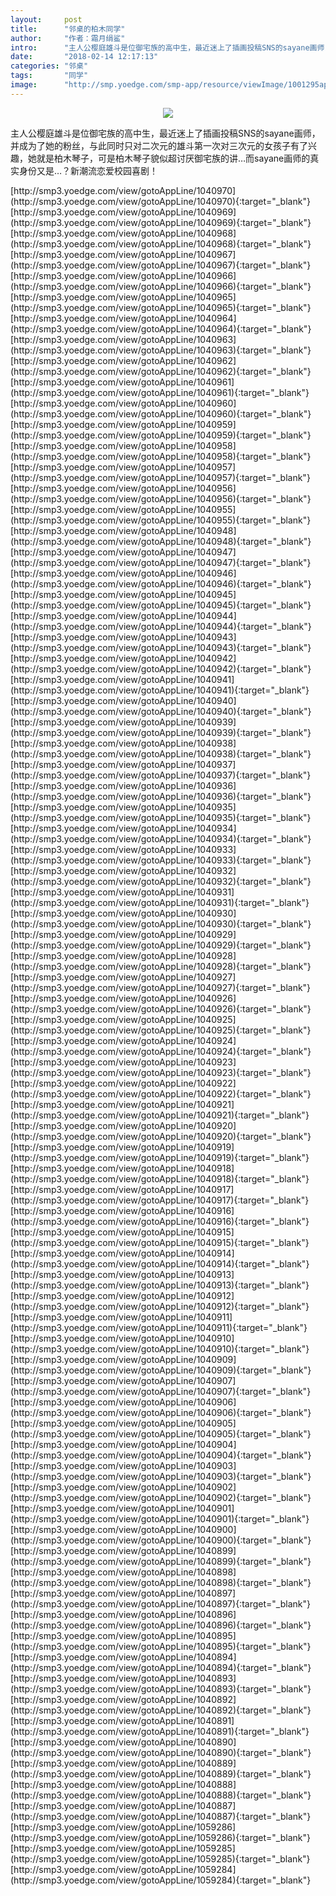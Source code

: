 ```yaml
---
layout:     post
title:      "邻桌的柏木同学"
author:     "作者：霜月绢鲨"
intro:      "主人公樱庭雄斗是位御宅族的高中生，最近迷上了插画投稿SNS的sayane画师，并成为了她的粉丝，与此同时只对二次元的雄斗第一次对三次元的女孩子有了兴趣，她就是柏木琴子，可是柏木琴子貌似超讨厌御宅族的讲…而sayane画师的真实身份又是…？新潮流恋爱校园喜剧！"
date:       "2018-02-14 12:17:13"
categories: "邻桌"
tags:       "同学"
image:      "http://smp.yoedge.com/smp-app/resource/viewImage/1001295appline.png"
---
```

<div style="text-align: center">
<p><img src="http://smp.yoedge.com/smp-app/resource/viewImage/1001295appline.png"/></p>
</div>
<p class="post-meta">
<span>主人公樱庭雄斗是位御宅族的高中生，最近迷上了插画投稿SNS的sayane画师，并成为了她的粉丝，与此同时只对二次元的雄斗第一次对三次元的女孩子有了兴趣，她就是柏木琴子，可是柏木琴子貌似超讨厌御宅族的讲…而sayane画师的真实身份又是…？新潮流恋爱校园喜剧！</span>
</p>
[http://smp3.yoedge.com/view/gotoAppLine/1040970](http://smp3.yoedge.com/view/gotoAppLine/1040970){:target="_blank"}
[http://smp3.yoedge.com/view/gotoAppLine/1040969](http://smp3.yoedge.com/view/gotoAppLine/1040969){:target="_blank"}
[http://smp3.yoedge.com/view/gotoAppLine/1040968](http://smp3.yoedge.com/view/gotoAppLine/1040968){:target="_blank"}
[http://smp3.yoedge.com/view/gotoAppLine/1040967](http://smp3.yoedge.com/view/gotoAppLine/1040967){:target="_blank"}
[http://smp3.yoedge.com/view/gotoAppLine/1040966](http://smp3.yoedge.com/view/gotoAppLine/1040966){:target="_blank"}
[http://smp3.yoedge.com/view/gotoAppLine/1040965](http://smp3.yoedge.com/view/gotoAppLine/1040965){:target="_blank"}
[http://smp3.yoedge.com/view/gotoAppLine/1040964](http://smp3.yoedge.com/view/gotoAppLine/1040964){:target="_blank"}
[http://smp3.yoedge.com/view/gotoAppLine/1040963](http://smp3.yoedge.com/view/gotoAppLine/1040963){:target="_blank"}
[http://smp3.yoedge.com/view/gotoAppLine/1040962](http://smp3.yoedge.com/view/gotoAppLine/1040962){:target="_blank"}
[http://smp3.yoedge.com/view/gotoAppLine/1040961](http://smp3.yoedge.com/view/gotoAppLine/1040961){:target="_blank"}
[http://smp3.yoedge.com/view/gotoAppLine/1040960](http://smp3.yoedge.com/view/gotoAppLine/1040960){:target="_blank"}
[http://smp3.yoedge.com/view/gotoAppLine/1040959](http://smp3.yoedge.com/view/gotoAppLine/1040959){:target="_blank"}
[http://smp3.yoedge.com/view/gotoAppLine/1040958](http://smp3.yoedge.com/view/gotoAppLine/1040958){:target="_blank"}
[http://smp3.yoedge.com/view/gotoAppLine/1040957](http://smp3.yoedge.com/view/gotoAppLine/1040957){:target="_blank"}
[http://smp3.yoedge.com/view/gotoAppLine/1040956](http://smp3.yoedge.com/view/gotoAppLine/1040956){:target="_blank"}
[http://smp3.yoedge.com/view/gotoAppLine/1040955](http://smp3.yoedge.com/view/gotoAppLine/1040955){:target="_blank"}
[http://smp3.yoedge.com/view/gotoAppLine/1040948](http://smp3.yoedge.com/view/gotoAppLine/1040948){:target="_blank"}
[http://smp3.yoedge.com/view/gotoAppLine/1040947](http://smp3.yoedge.com/view/gotoAppLine/1040947){:target="_blank"}
[http://smp3.yoedge.com/view/gotoAppLine/1040946](http://smp3.yoedge.com/view/gotoAppLine/1040946){:target="_blank"}
[http://smp3.yoedge.com/view/gotoAppLine/1040945](http://smp3.yoedge.com/view/gotoAppLine/1040945){:target="_blank"}
[http://smp3.yoedge.com/view/gotoAppLine/1040944](http://smp3.yoedge.com/view/gotoAppLine/1040944){:target="_blank"}
[http://smp3.yoedge.com/view/gotoAppLine/1040943](http://smp3.yoedge.com/view/gotoAppLine/1040943){:target="_blank"}
[http://smp3.yoedge.com/view/gotoAppLine/1040942](http://smp3.yoedge.com/view/gotoAppLine/1040942){:target="_blank"}
[http://smp3.yoedge.com/view/gotoAppLine/1040941](http://smp3.yoedge.com/view/gotoAppLine/1040941){:target="_blank"}
[http://smp3.yoedge.com/view/gotoAppLine/1040940](http://smp3.yoedge.com/view/gotoAppLine/1040940){:target="_blank"}
[http://smp3.yoedge.com/view/gotoAppLine/1040939](http://smp3.yoedge.com/view/gotoAppLine/1040939){:target="_blank"}
[http://smp3.yoedge.com/view/gotoAppLine/1040938](http://smp3.yoedge.com/view/gotoAppLine/1040938){:target="_blank"}
[http://smp3.yoedge.com/view/gotoAppLine/1040937](http://smp3.yoedge.com/view/gotoAppLine/1040937){:target="_blank"}
[http://smp3.yoedge.com/view/gotoAppLine/1040936](http://smp3.yoedge.com/view/gotoAppLine/1040936){:target="_blank"}
[http://smp3.yoedge.com/view/gotoAppLine/1040935](http://smp3.yoedge.com/view/gotoAppLine/1040935){:target="_blank"}
[http://smp3.yoedge.com/view/gotoAppLine/1040934](http://smp3.yoedge.com/view/gotoAppLine/1040934){:target="_blank"}
[http://smp3.yoedge.com/view/gotoAppLine/1040933](http://smp3.yoedge.com/view/gotoAppLine/1040933){:target="_blank"}
[http://smp3.yoedge.com/view/gotoAppLine/1040932](http://smp3.yoedge.com/view/gotoAppLine/1040932){:target="_blank"}
[http://smp3.yoedge.com/view/gotoAppLine/1040931](http://smp3.yoedge.com/view/gotoAppLine/1040931){:target="_blank"}
[http://smp3.yoedge.com/view/gotoAppLine/1040930](http://smp3.yoedge.com/view/gotoAppLine/1040930){:target="_blank"}
[http://smp3.yoedge.com/view/gotoAppLine/1040929](http://smp3.yoedge.com/view/gotoAppLine/1040929){:target="_blank"}
[http://smp3.yoedge.com/view/gotoAppLine/1040928](http://smp3.yoedge.com/view/gotoAppLine/1040928){:target="_blank"}
[http://smp3.yoedge.com/view/gotoAppLine/1040927](http://smp3.yoedge.com/view/gotoAppLine/1040927){:target="_blank"}
[http://smp3.yoedge.com/view/gotoAppLine/1040926](http://smp3.yoedge.com/view/gotoAppLine/1040926){:target="_blank"}
[http://smp3.yoedge.com/view/gotoAppLine/1040925](http://smp3.yoedge.com/view/gotoAppLine/1040925){:target="_blank"}
[http://smp3.yoedge.com/view/gotoAppLine/1040924](http://smp3.yoedge.com/view/gotoAppLine/1040924){:target="_blank"}
[http://smp3.yoedge.com/view/gotoAppLine/1040923](http://smp3.yoedge.com/view/gotoAppLine/1040923){:target="_blank"}
[http://smp3.yoedge.com/view/gotoAppLine/1040922](http://smp3.yoedge.com/view/gotoAppLine/1040922){:target="_blank"}
[http://smp3.yoedge.com/view/gotoAppLine/1040921](http://smp3.yoedge.com/view/gotoAppLine/1040921){:target="_blank"}
[http://smp3.yoedge.com/view/gotoAppLine/1040920](http://smp3.yoedge.com/view/gotoAppLine/1040920){:target="_blank"}
[http://smp3.yoedge.com/view/gotoAppLine/1040919](http://smp3.yoedge.com/view/gotoAppLine/1040919){:target="_blank"}
[http://smp3.yoedge.com/view/gotoAppLine/1040918](http://smp3.yoedge.com/view/gotoAppLine/1040918){:target="_blank"}
[http://smp3.yoedge.com/view/gotoAppLine/1040917](http://smp3.yoedge.com/view/gotoAppLine/1040917){:target="_blank"}
[http://smp3.yoedge.com/view/gotoAppLine/1040916](http://smp3.yoedge.com/view/gotoAppLine/1040916){:target="_blank"}
[http://smp3.yoedge.com/view/gotoAppLine/1040915](http://smp3.yoedge.com/view/gotoAppLine/1040915){:target="_blank"}
[http://smp3.yoedge.com/view/gotoAppLine/1040914](http://smp3.yoedge.com/view/gotoAppLine/1040914){:target="_blank"}
[http://smp3.yoedge.com/view/gotoAppLine/1040913](http://smp3.yoedge.com/view/gotoAppLine/1040913){:target="_blank"}
[http://smp3.yoedge.com/view/gotoAppLine/1040912](http://smp3.yoedge.com/view/gotoAppLine/1040912){:target="_blank"}
[http://smp3.yoedge.com/view/gotoAppLine/1040911](http://smp3.yoedge.com/view/gotoAppLine/1040911){:target="_blank"}
[http://smp3.yoedge.com/view/gotoAppLine/1040910](http://smp3.yoedge.com/view/gotoAppLine/1040910){:target="_blank"}
[http://smp3.yoedge.com/view/gotoAppLine/1040909](http://smp3.yoedge.com/view/gotoAppLine/1040909){:target="_blank"}
[http://smp3.yoedge.com/view/gotoAppLine/1040907](http://smp3.yoedge.com/view/gotoAppLine/1040907){:target="_blank"}
[http://smp3.yoedge.com/view/gotoAppLine/1040906](http://smp3.yoedge.com/view/gotoAppLine/1040906){:target="_blank"}
[http://smp3.yoedge.com/view/gotoAppLine/1040905](http://smp3.yoedge.com/view/gotoAppLine/1040905){:target="_blank"}
[http://smp3.yoedge.com/view/gotoAppLine/1040904](http://smp3.yoedge.com/view/gotoAppLine/1040904){:target="_blank"}
[http://smp3.yoedge.com/view/gotoAppLine/1040903](http://smp3.yoedge.com/view/gotoAppLine/1040903){:target="_blank"}
[http://smp3.yoedge.com/view/gotoAppLine/1040902](http://smp3.yoedge.com/view/gotoAppLine/1040902){:target="_blank"}
[http://smp3.yoedge.com/view/gotoAppLine/1040901](http://smp3.yoedge.com/view/gotoAppLine/1040901){:target="_blank"}
[http://smp3.yoedge.com/view/gotoAppLine/1040900](http://smp3.yoedge.com/view/gotoAppLine/1040900){:target="_blank"}
[http://smp3.yoedge.com/view/gotoAppLine/1040899](http://smp3.yoedge.com/view/gotoAppLine/1040899){:target="_blank"}
[http://smp3.yoedge.com/view/gotoAppLine/1040898](http://smp3.yoedge.com/view/gotoAppLine/1040898){:target="_blank"}
[http://smp3.yoedge.com/view/gotoAppLine/1040897](http://smp3.yoedge.com/view/gotoAppLine/1040897){:target="_blank"}
[http://smp3.yoedge.com/view/gotoAppLine/1040896](http://smp3.yoedge.com/view/gotoAppLine/1040896){:target="_blank"}
[http://smp3.yoedge.com/view/gotoAppLine/1040895](http://smp3.yoedge.com/view/gotoAppLine/1040895){:target="_blank"}
[http://smp3.yoedge.com/view/gotoAppLine/1040894](http://smp3.yoedge.com/view/gotoAppLine/1040894){:target="_blank"}
[http://smp3.yoedge.com/view/gotoAppLine/1040893](http://smp3.yoedge.com/view/gotoAppLine/1040893){:target="_blank"}
[http://smp3.yoedge.com/view/gotoAppLine/1040892](http://smp3.yoedge.com/view/gotoAppLine/1040892){:target="_blank"}
[http://smp3.yoedge.com/view/gotoAppLine/1040891](http://smp3.yoedge.com/view/gotoAppLine/1040891){:target="_blank"}
[http://smp3.yoedge.com/view/gotoAppLine/1040890](http://smp3.yoedge.com/view/gotoAppLine/1040890){:target="_blank"}
[http://smp3.yoedge.com/view/gotoAppLine/1040889](http://smp3.yoedge.com/view/gotoAppLine/1040889){:target="_blank"}
[http://smp3.yoedge.com/view/gotoAppLine/1040888](http://smp3.yoedge.com/view/gotoAppLine/1040888){:target="_blank"}
[http://smp3.yoedge.com/view/gotoAppLine/1040887](http://smp3.yoedge.com/view/gotoAppLine/1040887){:target="_blank"}
[http://smp3.yoedge.com/view/gotoAppLine/1059286](http://smp3.yoedge.com/view/gotoAppLine/1059286){:target="_blank"}
[http://smp3.yoedge.com/view/gotoAppLine/1059285](http://smp3.yoedge.com/view/gotoAppLine/1059285){:target="_blank"}
[http://smp3.yoedge.com/view/gotoAppLine/1059284](http://smp3.yoedge.com/view/gotoAppLine/1059284){:target="_blank"}


